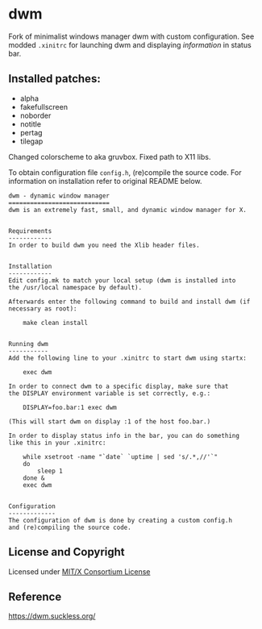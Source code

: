 # dwm
Fork of minimalist windows manager dwm with custom configuration. See modded `.xinitrc` for launching dwm and displaying _information_ in status bar.

## Installed patches:
- alpha
- fakefullscreen
- noborder
- notitle
- pertag
- tilegap

Changed colorscheme to aka gruvbox. Fixed path to X11 libs.

To obtain configuration file `config.h`, (re)compile the source code. For information on installation refer to original README below.
```
dwm - dynamic window manager
============================
dwm is an extremely fast, small, and dynamic window manager for X.


Requirements
------------
In order to build dwm you need the Xlib header files.


Installation
------------
Edit config.mk to match your local setup (dwm is installed into
the /usr/local namespace by default).

Afterwards enter the following command to build and install dwm (if
necessary as root):

    make clean install


Running dwm
-----------
Add the following line to your .xinitrc to start dwm using startx:

    exec dwm

In order to connect dwm to a specific display, make sure that
the DISPLAY environment variable is set correctly, e.g.:

    DISPLAY=foo.bar:1 exec dwm

(This will start dwm on display :1 of the host foo.bar.)

In order to display status info in the bar, you can do something
like this in your .xinitrc:

    while xsetroot -name "`date` `uptime | sed 's/.*,//'`"
    do
    	sleep 1
    done &
    exec dwm


Configuration
-------------
The configuration of dwm is done by creating a custom config.h
and (re)compiling the source code.
```

## License and Copyright
Licensed under [MIT/X Consortium License](LICENSE)

## Reference
https://dwm.suckless.org/

